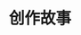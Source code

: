 ---
layout: creation-stories
title: "创作故事"
description: "创作者的故事分享"
header-img: "img/home-bg.jpg"
category: creation-stories
---